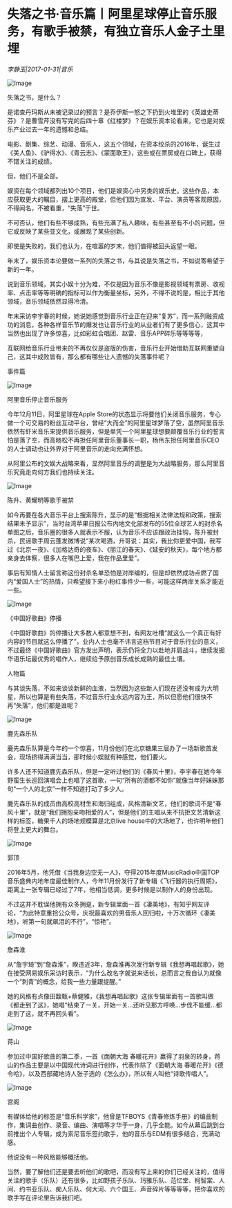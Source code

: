 # 失落之书·音乐篇丨阿里星球停止音乐服务，有歌手被禁，有独立音乐人金子土里埋

*李静玉|2017-01-31|音乐*

![Image](http://static.ylzbl.com/uploads/ueditor/php/upload/image/20170718/1500373822517333.jpeg)

失落之书，是什么？

是诺查丹玛斯从未被记录过的预言？是乔伊斯一怒之下扔到火堆里的《英雄史蒂芬》？是曹雪芹没有写完的后四十章《红楼梦》？在娱乐资本论看来，它也是对娱乐产业过去一年的遗憾和总结。

电影、剧集、综艺、动漫、音乐人，这五个领域，在资本绞杀的2016年，诞生过《美人鱼》、《驴得水》、《青云志》、《蒙面歌王》，这些或在票房或在口碑上，获得不错关注的成绩。

但，他们不是全部。

娱资在每个领域都列出10个项目，他们是娱资心中另类的娱乐史。这些作品，本应获取更大的瞩目，摆上更高的殿堂，但他们因为宣发、平台、演员等客观原因，不得闻名，不被看重，“失落”于世。

不可否认，他们有些不够成熟，有些充满了私人趣味，有些甚至有不小的问题，但它或反映了某些亚文化，或展现了某些创新。

即使是失败的，我们也认为，在喧嚣的岁末，他们值得被回头返望一眼。

年末了，娱乐资本论要做一系列的失落之书，与其说是失落之书，不如说寄希望于新的一年。

说到音乐领域，其实小娱十分为难，不仅是因为音乐不像是影视领域有票房、收视率、点击率等等明确的指标可以作为衡量坐标，另外，不得不说的是，相比于其他领域，音乐领域依然显得冷清。

年末采访李宇春的时候，她说她感觉到音乐行业正在迎来“复苏”，而一系列融资成功的消息，各种各样音乐节的爆发也让音乐行业的从业者们有了更多信心，这其中当然也出现了许多惊喜，比如彩虹合唱团、赵雷、音乐APP碎乐等等等等，

互联网给音乐行业带来的不再仅仅是盗版的伤害，音乐行业开始借助互联网重塑自己，这其中成败皆有，那么都有哪些让人遗憾的失落事件呢？

事件篇

![Image](http://static.ylzbl.com/201704281808568248)

阿里音乐停止音乐服务

今年12月11日，阿里星球在Apple Store的状态显示将要他们关闭音乐服务，专心做一个可交易的粉丝互动平台，曾经“大而全”的阿里星球梦落了空，虽然阿里音乐依然有虾米音乐来提供音乐服务，但是单凭一个阿里星球想要颠覆音乐行业的誓言怕是落了空，而高晓松不再担任阿里音乐董事长一职，杨伟东担任阿里音乐CEO的人士调动也让外界对于阿里音乐的走向充满怀想。

从阿里公布的文娱大战略来看，显然阿里音乐的调整是为大战略服务，那么阿里音乐究竟走向何方我们也持续关注。

![Image](http://static.ylzbl.com/201704281808561344)

陈升、黄耀明等歌手被禁

如今再要在各大音乐平台上搜索陈升，显示的是“根据相关法律法规和政策，搜索结果未予显示”，当时台湾苹果日报公布内地文化部发布的55位全球艺人的封杀名单图之后，音乐圈的很多人就表示不服，认为音乐不应该跟政治挂钩，陈升被封杀，民谣歌手周云蓬发微博说“某次喝酒，升哥说：其实，我比你更爱中国，我写过《北京一夜》、《加格达奇的夜车》、《丽江的春天》、《延安的秋天》，每个地方都亲身去体察，很多人在嘴巴上爱，我在作品里爱”。

事后有知情人士留言称这份封杀名单恐怕是对岸编的，但是却依然成功点燃了国内“爱国人士”的热情，只希望接下来小粉红事件少一些，可能这样两岸关系才能近一些。

![Image](http://static.ylzbl.com/201704281808569292)

《中国好歌曲》停播

《中国好歌曲》的停播让大多数人都意想不到，有网友吐槽“就这么一个真正有好内容的节目就这么停播了”，业内人士也毫不讳言这档节目对于音乐行业的意义，不过最终《中国好歌曲》官方发出声明，表示仍将全力以赴地并肩战斗，继续发掘华语乐坛最优秀的唱作人，继续给予原创音乐成长成熟的最佳土壤。

人物篇

与其谈失落，不如来谈谈新鲜的血液，当然因为这些新人们现在还没有成为大明星，所以也算是有些失落，不过音乐行业永远内容为王，所以但愿他们很快不再“失落”，他们都是谁呢？

![Image](http://static.ylzbl.com/201704281808567309)

鹿先森乐队

鹿先森乐队算是今年的一个惊喜，11月份他们在北京糖果三层办了一场新歌首发会，现场挤得满满当当，那时候小娱就有种感觉，他们要火。

许多人还不知道鹿先森乐队，但是一定听过他们的《春风十里》，李宇春在她今年野蛮生长巡回演唱会上也唱了这首歌，一句“所有的酒都不如你”就像当年好妹妹那句“一个人的北京”一样不知道打动了多少人。

鹿先森乐队的成员由高校高材生和海归组成，风格清新文艺，他们的歌词不是“春风十里”，就是“我们拥抱亲吻相爱的人”，但是他们的主唱从来不抗拒文艺清新这样的标签，糖果千人的场地规模算是北京live house中的大场地了，也许明年他们将登上更大的舞台。

![Image](http://static.ylzbl.com/201704281808569765)

郭顶

2016年5月，他凭借《当我身边空无一人》，夺得2015年度MusicRadio中国TOP音乐盛典内地年度最佳制作人，今年11月份发行了新专辑《飞行器的执行周期》，距离上一张专辑已经过了7年，他相当低调，更多时候是以制作人的身份出现。

不过这并不耽误他拥有众多拥趸，新专辑里面一首《凄美地》，有知乎网友评论，“为此特意重拾公众号，庆祝最喜欢的男音乐人回归啦，十万次循环《凄美地》，听第一句就飙泪的不行”，“惊艳”。

![Image](http://static.ylzbl.com/201704281808561842)

詹森淮

从“詹宇琦”到“詹森淮”，睽违近3年，詹森淮再次发行新专辑《我想再唱起歌》，她在接受网易娱乐采访时表示，“为什么改名字就说来话长，总而言之我自认为就像一个“刺青”的概念，给我一些力量跟提醒。”

她的风格有点像田馥甄+蔡健雅，《我想再唱起歌》这张专辑里面有一首歌叫做《都走到了这》，她唱“结束了一关，开始一关...还听见那方呼唤...步伐不能缓...都走到了这，就不再回头看”。

![Image](http://static.ylzbl.com/201704281808561050)

蒋山

参加过中国好歌曲的第二季，一首《面朝大海 春暖花开》赢得了羽泉的转身，蒋山的作品主要是以中国现代诗词进行创作，代表作除了《面朝大海 春暖花开》《德令哈》，以及西部藏地诗人张子选的《怎么办》，所以有人叫他“诗歌传唱人”。

![Image](http://static.ylzbl.com/201704281808578575)

宫阁

有媒体给他的标签是“音乐科学家”，他曾是TFBOYS《青春修炼手册》的编曲制作，集词曲创作、录音、编曲、演唱等才华于一身，几乎全能。如今从幕后跳到台前推出个人专辑，成为索尼音乐签约歌手，他的音乐与EDM有很多结合，充满动感。

他说没有一种风格能够概括他。

当然，要了解他们还是要去听他们的歌吧，而没有写上来的你们已经关注的，值得关注的歌手（乐队）还有很多，比如野孩子乐队、玛雅乐队、范忆堂、柯智棠、人间、约书亚乐队、痴人乐队、何大河、六个国王、声音碎片等等等等，把你喜欢的歌手写在评论里告诉我们吧。

